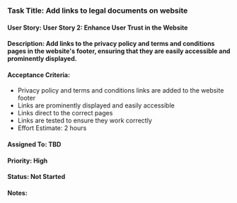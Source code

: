 ### Task Title: Add links to legal documents on website
#### User Story: User Story 2: Enhance User Trust in the Website

#### Description: Add links to the privacy policy and terms and conditions pages in the website's footer, ensuring that they are easily accessible and prominently displayed.

#### Acceptance Criteria:

- Privacy policy and terms and conditions links are added to the website footer
- Links are prominently displayed and easily accessible
- Links direct to the correct pages
- Links are tested to ensure they work correctly
- Effort Estimate: 2 hours

#### Assigned To: TBD

#### Priority: High

#### Status: Not Started

#### Notes: